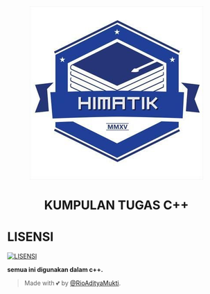 <p align="center">
  <img src="./REPO/LOGO HIMATIK.jpg" alt="logo himatik">
</p>
<h1 align="center">
  <b>KUMPULAN TUGAS C++</b>
</h1>



# LISENSI
[![LISENSI](https://tse1.mm.bing.net/th?id=OIP.eEF4IGmeI2XBKsqws2-n3AHaBJ&pid=Api&P=0)](LISENSI)










<b>semua ini digunakan dalam c++.</b>

































> Made with 💕 by [@RioAdityaMukti](https://t.me/xyzcoco).                                      
